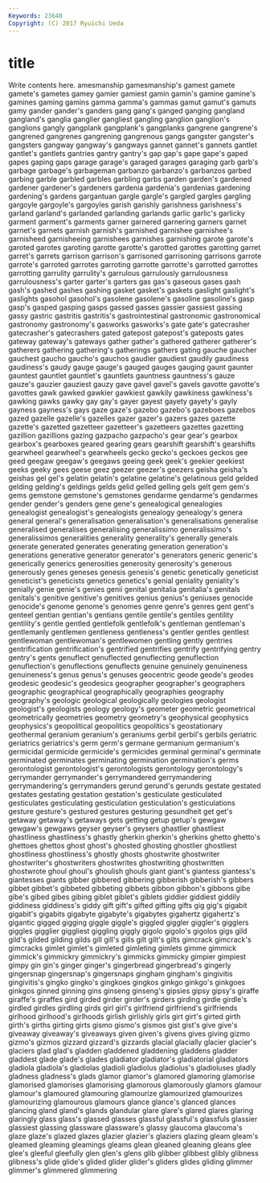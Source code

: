 ```yaml
---
Keywords: 23640 
Copyright: (C) 2017 Ryuichi Ueda
---
```


# title

Write contents here.
amesmanship gamesmanship's gamest gamete gamete's
gametes gamey gamier gamiest gamin gamin's gamine gamine's gamines gaming
gamins gamma gamma's gammas gamut gamut's gamuts gamy gander gander's
ganders gang gang's ganged ganging gangland gangland's ganglia ganglier gangliest
gangling ganglion ganglion's ganglions gangly gangplank gangplank's gangplanks gangrene gangrene's
gangrened gangrenes gangrening gangrenous gangs gangster gangster's gangsters gangway gangway's
gangways gannet gannet's gannets gantlet gantlet's gantlets gantries gantry gantry's
gap gap's gape gape's gaped gapes gaping gaps garage garage's
garaged garages garaging garb garb's garbage garbage's garbageman garbanzo garbanzo's
garbanzos garbed garbing garble garbled garbles garbling garbs garden garden's
gardened gardener gardener's gardeners gardenia gardenia's gardenias gardening gardening's gardens
gargantuan gargle gargle's gargled gargles gargling gargoyle gargoyle's gargoyles garish
garishly garishness garishness's garland garland's garlanded garlanding garlands garlic garlic's
garlicky garment garment's garments garner garnered garnering garners garnet garnet's
garnets garnish garnish's garnished garnishee garnishee's garnisheed garnisheeing garnishees garnishes
garnishing garote garote's garoted garotes garoting garotte garotte's garotted garottes
garotting garret garret's garrets garrison garrison's garrisoned garrisoning garrisons garrote
garrote's garroted garrotes garroting garrotte garrotte's garrotted garrottes garrotting garrulity
garrulity's garrulous garrulously garrulousness garrulousness's garter garter's garters gas gas's
gaseous gases gash gash's gashed gashes gashing gasket gasket's gaskets
gaslight gaslight's gaslights gasohol gasohol's gasolene gasolene's gasoline gasoline's gasp
gasp's gasped gasping gasps gassed gasses gassier gassiest gassing gassy
gastric gastritis gastritis's gastrointestinal gastronomic gastronomical gastronomy gastronomy's gasworks gasworks's
gate gate's gatecrasher gatecrasher's gatecrashers gated gatepost gatepost's gateposts gates
gateway gateway's gateways gather gather's gathered gatherer gatherer's gatherers gathering
gathering's gatherings gathers gating gauche gaucher gauchest gaucho gaucho's gauchos
gaudier gaudiest gaudily gaudiness gaudiness's gaudy gauge gauge's gauged gauges
gauging gaunt gaunter gauntest gauntlet gauntlet's gauntlets gauntness gauntness's gauze
gauze's gauzier gauziest gauzy gave gavel gavel's gavels gavotte gavotte's
gavottes gawk gawked gawkier gawkiest gawkily gawkiness gawkiness's gawking gawks
gawky gay gay's gayer gayest gayety gayety's gayly gayness gayness's
gays gaze gaze's gazebo gazebo's gazeboes gazebos gazed gazelle gazelle's
gazelles gazer gazer's gazers gazes gazette gazette's gazetted gazetteer gazetteer's
gazetteers gazettes gazetting gazillion gazillions gazing gazpacho gazpacho's gear gear's
gearbox gearbox's gearboxes geared gearing gears gearshift gearshift's gearshifts gearwheel
gearwheel's gearwheels gecko gecko's geckoes geckos gee geed geegaw geegaw's
geegaws geeing geek geek's geekier geekiest geeks geeky gees geese
geez geezer geezer's geezers geisha geisha's geishas gel gel's gelatin
gelatin's gelatine gelatine's gelatinous geld gelded gelding gelding's geldings gelds
gelid gelled gelling gels gelt gem gem's gems gemstone gemstone's
gemstones gendarme gendarme's gendarmes gender gender's genders gene gene's genealogical
genealogies genealogist genealogist's genealogists genealogy genealogy's genera general general's generalisation
generalisation's generalisations generalise generalised generalises generalising generalissimo generalissimo's generalissimos generalities
generality generality's generally generals generate generated generates generating generation generation's
generations generative generator generator's generators generic generic's generically generics generosities
generosity generosity's generous generously genes geneses genesis genesis's genetic genetically
geneticist geneticist's geneticists genetics genetics's genial geniality geniality's genially genie
genie's genies genii genital genitalia genitalia's genitals genitals's genitive genitive's
genitives genius genius's geniuses genocide genocide's genome genome's genomes genre
genre's genres gent gent's genteel gentian gentian's gentians gentile gentile's
gentiles gentility gentility's gentle gentled gentlefolk gentlefolk's gentleman gentleman's gentlemanly
gentlemen gentleness gentleness's gentler gentles gentlest gentlewoman gentlewoman's gentlewomen gentling
gently gentries gentrification gentrification's gentrified gentrifies gentrify gentrifying gentry gentry's
gents genuflect genuflected genuflecting genuflection genuflection's genuflections genuflects genuine genuinely
genuineness genuineness's genus genus's genuses geocentric geode geode's geodes geodesic
geodesic's geodesics geographer geographer's geographers geographic geographical geographically geographies geography
geography's geologic geological geologically geologies geologist geologist's geologists geology geology's
geometer geometric geometrical geometrically geometries geometry geometry's geophysical geophysics geophysics's
geopolitical geopolitics geopolitics's geostationary geothermal geranium geranium's geraniums gerbil gerbil's
gerbils geriatric geriatrics geriatrics's germ germ's germane germanium germanium's germicidal
germicide germicide's germicides germinal germinal's germinate germinated germinates germinating germination
germination's germs gerontologist gerontologist's gerontologists gerontology gerontology's gerrymander gerrymander's gerrymandered
gerrymandering gerrymandering's gerrymanders gerund gerund's gerunds gestate gestated gestates gestating
gestation gestation's gesticulate gesticulated gesticulates gesticulating gesticulation gesticulation's gesticulations gesture
gesture's gestured gestures gesturing gesundheit get get's getaway getaway's getaways
gets getting getup getup's gewgaw gewgaw's gewgaws geyser geyser's geysers
ghastlier ghastliest ghastliness ghastliness's ghastly gherkin gherkin's gherkins ghetto ghetto's
ghettoes ghettos ghost ghost's ghosted ghosting ghostlier ghostliest ghostliness ghostliness's
ghostly ghosts ghostwrite ghostwriter ghostwriter's ghostwriters ghostwrites ghostwriting ghostwritten ghostwrote
ghoul ghoul's ghoulish ghouls giant giant's giantess giantess's giantesses giants
gibber gibbered gibbering gibberish gibberish's gibbers gibbet gibbet's gibbeted gibbeting
gibbets gibbon gibbon's gibbons gibe gibe's gibed gibes gibing giblet
giblet's giblets giddier giddiest giddily giddiness giddiness's giddy gift gift's
gifted gifting gifts gig gig's gigabit gigabit's gigabits gigabyte gigabyte's
gigabytes gigahertz gigahertz's gigantic gigged gigging giggle giggle's giggled giggler
giggler's gigglers giggles gigglier giggliest giggling giggly gigolo gigolo's gigolos
gigs gild gild's gilded gilding gilds gill gill's gills gilt
gilt's gilts gimcrack gimcrack's gimcracks gimlet gimlet's gimleted gimleting gimlets
gimme gimmick gimmick's gimmickry gimmickry's gimmicks gimmicky gimpier gimpiest gimpy
gin gin's ginger ginger's gingerbread gingerbread's gingerly gingersnap gingersnap's gingersnaps
gingham gingham's gingivitis gingivitis's gingko gingko's gingkoes gingkos ginkgo ginkgo's
ginkgoes ginkgos ginned ginning gins ginseng ginseng's gipsies gipsy gipsy's
giraffe giraffe's giraffes gird girded girder girder's girders girding girdle
girdle's girdled girdles girdling girds girl girl's girlfriend girlfriend's girlfriends
girlhood girlhood's girlhoods girlish girlishly girls girt girt's girted girth
girth's girths girting girts gismo gismo's gismos gist gist's give
give's giveaway giveaway's giveaways given given's givens gives giving gizmo
gizmo's gizmos gizzard gizzard's gizzards glacial glacially glacier glacier's glaciers
glad glad's gladden gladdened gladdening gladdens gladder gladdest glade glade's
glades gladiator gladiator's gladiatorial gladiators gladiola gladiola's gladiolas gladioli gladiolus
gladiolus's gladioluses gladly gladness gladness's glads glamor glamor's glamored glamoring
glamorise glamorised glamorises glamorising glamorous glamorously glamors glamour glamour's glamoured
glamouring glamourize glamourized glamourizes glamourizing glamourous glamours glance glance's glanced
glances glancing gland gland's glands glandular glare glare's glared glares
glaring glaringly glass glass's glassed glasses glassful glassful's glassfuls glassier
glassiest glassing glassware glassware's glassy glaucoma glaucoma's glaze glaze's glazed
glazes glazier glazier's glaziers glazing gleam gleam's gleamed gleaming gleamings
gleams glean gleaned gleaning gleans glee glee's gleeful gleefully glen
glen's glens glib glibber glibbest glibly glibness glibness's glide glide's
glided glider glider's gliders glides gliding glimmer glimmer's glimmered glimmering
